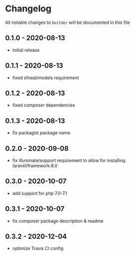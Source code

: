 # Changelog

All notable changes to `builder` will be documented in this file

## 0.1.0 - 2020-08-13
- initial release


## 0.1.1 - 2020-08-13
- fixed sfneal/models requirement


## 0.1.2 - 2020-08-13
- fixed composer dependencies


## 0.1.3 - 2020-08-13
- fix packagist package name


## 0.2.0 - 2020-09-08
- fix illuminate/support requirement to allow for installing laravel/framework:8.0


## 0.3.0 - 2020-10-07
- add support for php 7.0-7.1


## 0.3.1 - 2020-10-07
- fix composer package description & readme

## 0.3.2 - 2020-12-04
- optimize Travis CI config
